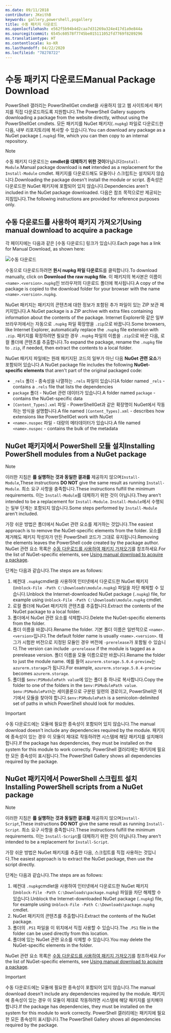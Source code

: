 ```yaml
---
ms.date: 09/11/2018
contributor: JKeithB
keywords: gallery,powershell,psgallery
title: 수동 패키지 다운로드
ms.openlocfilehash: e562f5b94b4d2caa7d31269a324e417d1a9e844a
ms.sourcegitcommit: 6545c60578f7745be015111052fd7769f8289296
ms.translationtype: HT
ms.contentlocale: ko-KR
ms.lasthandoff: 04/22/2020
ms.locfileid: "78278722"
---
```

# <a name="manual-package-download"></a><span data-ttu-id="e4dfb-103">수동 패키지 다운로드</span><span class="sxs-lookup"><span data-stu-id="e4dfb-103">Manual Package Download</span></span>

<span data-ttu-id="e4dfb-104">PowerShell 갤러리는 PowerShellGet cmdlet을 사용하지 않고 웹 사이트에서 패키지를 직접 다운로드하도록 지원합니다.</span><span class="sxs-lookup"><span data-stu-id="e4dfb-104">The PowerShell Gallery supports downloading a package from the website directly, without using the PowerShellGet cmdlets.</span></span> <span data-ttu-id="e4dfb-105">모든 패키지를 NuGet 패키지(`.nupkg`) 파일로 다운로드한 다음, 내부 리포지토리에 복사할 수 있습니다.</span><span class="sxs-lookup"><span data-stu-id="e4dfb-105">You can download any package as a NuGet package (`.nupkg`) file, which you can then copy to an internal repository.</span></span>

> [!NOTE]
> <span data-ttu-id="e4dfb-106">수동 패키지 다운로드는 **cmdlet을 대체하기 위한 것이**아닙니다`Install-Module`.</span><span class="sxs-lookup"><span data-stu-id="e4dfb-106">Manual package download is **not** intended as a replacement for the `Install-Module` cmdlet.</span></span>
> <span data-ttu-id="e4dfb-107">패키지를 다운로드해도 모듈이나 스크립트는 설치되지 않습니다.</span><span class="sxs-lookup"><span data-stu-id="e4dfb-107">Downloading the package doesn't install the module or script.</span></span> <span data-ttu-id="e4dfb-108">종속성은 다운로드한 NuGet 패키지에 포함되어 있지 않습니다.</span><span class="sxs-lookup"><span data-stu-id="e4dfb-108">Dependencies aren't included in the NuGet package downloaded.</span></span> <span data-ttu-id="e4dfb-109">다음은 참조 목적으로만 제공되는 지침입니다.</span><span class="sxs-lookup"><span data-stu-id="e4dfb-109">The following instructions are provided for reference purposes only.</span></span>

## <a name="using-manual-download-to-acquire-a-package"></a><span data-ttu-id="e4dfb-110">수동 다운로드를 사용하여 패키지 가져오기</span><span class="sxs-lookup"><span data-stu-id="e4dfb-110">Using manual download to acquire a package</span></span>

<span data-ttu-id="e4dfb-111">각 페이지에는 다음과 같은 [수동 다운로드] 링크가 있습니다.</span><span class="sxs-lookup"><span data-stu-id="e4dfb-111">Each page has a link for Manual Download, as shown here:</span></span>

![수동 다운로드](media/manual-download/packagedisplaypagewithpseditions.png)

<span data-ttu-id="e4dfb-113">수동으로 다운로드하려면 **원시 nupkg 파일 다운로드**를 클릭합니다.</span><span class="sxs-lookup"><span data-stu-id="e4dfb-113">To download manually, click on **Download the raw nupkg file**.</span></span> <span data-ttu-id="e4dfb-114">이 패키지의 복사본은 이름이 `<name>.<version>.nupkg`인 브라우저의 다운로드 폴더에 복사됩니다.</span><span class="sxs-lookup"><span data-stu-id="e4dfb-114">A copy of the package is copied to the download folder for your browser with the name `<name>.<version>.nupkg`.</span></span>

<span data-ttu-id="e4dfb-115">NuGet 패키지는 패키지의 콘텐츠에 대한 정보가 포함된 추가 파일이 있는 ZIP 보관 패키지입니다.</span><span class="sxs-lookup"><span data-stu-id="e4dfb-115">A NuGet package is a ZIP archive with extra files containing information about the contents of the package.</span></span> <span data-ttu-id="e4dfb-116">Internet Explorer와 같은 일부 브라우저에서는 자동으로 `.nupkg` 파일 확장명을 `.zip`으로 바꿉니다.</span><span class="sxs-lookup"><span data-stu-id="e4dfb-116">Some browsers, like Internet Explorer, automatically replace the `.nupkg` file extension with `.zip`.</span></span> <span data-ttu-id="e4dfb-117">패키지를 확장하려면 필요한 경우 `.nupkg` 파일의 이름을 `.zip`으로 바꾼 다음, 로컬 폴더에 콘텐츠를 추출합니다.</span><span class="sxs-lookup"><span data-stu-id="e4dfb-117">To expand the package, rename the `.nupkg` file to `.zip`, if needed, then extract the contents to a local folder.</span></span>

<span data-ttu-id="e4dfb-118">NuGet 패키지 파일에는 원래 패키지된 코드의 일부가 아닌 다음 **NuGet 관련 요소**가 포함되어 있습니다.</span><span class="sxs-lookup"><span data-stu-id="e4dfb-118">A NuGet package file includes the following **NuGet-specific elements** that aren't part of the original packaged code:</span></span>

- <span data-ttu-id="e4dfb-119">`_rels` 폴더 - 종속성을 나열하는 `.rels` 파일이 있습니다</span><span class="sxs-lookup"><span data-stu-id="e4dfb-119">A folder named `_rels` - contains a `.rels` file that lists the dependencies</span></span>
- <span data-ttu-id="e4dfb-120">`package` 폴더 - NuGet 관련 데이터가 있습니다.</span><span class="sxs-lookup"><span data-stu-id="e4dfb-120">A folder named `package` - contains the NuGet-specific data</span></span>
- <span data-ttu-id="e4dfb-121">`[Content_Types].xml` 파일 - PowerShellGet과 같은 확장명이 NuGet에서 작동하는 방식을 설명합니다.</span><span class="sxs-lookup"><span data-stu-id="e4dfb-121">A file named `[Content_Types].xml` - describes how extensions like PowerShellGet work with NuGet</span></span>
- <span data-ttu-id="e4dfb-122">`<name>.nuspec` 파일 - 대량의 메타데이터가 있습니다.</span><span class="sxs-lookup"><span data-stu-id="e4dfb-122">A file named `<name>.nuspec` - contains the bulk of the metadata</span></span>

## <a name="installing-powershell-modules-from-a-nuget-package"></a><span data-ttu-id="e4dfb-123">NuGet 패키지에서 PowerShell 모듈 설치</span><span class="sxs-lookup"><span data-stu-id="e4dfb-123">Installing PowerShell modules from a NuGet package</span></span>

> [!NOTE]
> <span data-ttu-id="e4dfb-124">이러한 지침은 **를 실행하는 것과 동일한 결과를** 제공하지 않으며`Install-Module`,</span><span class="sxs-lookup"><span data-stu-id="e4dfb-124">These instructions **DO NOT** give the same result as running `Install-Module`.</span></span> <span data-ttu-id="e4dfb-125">최소 요구 사항을 충족합니다.</span><span class="sxs-lookup"><span data-stu-id="e4dfb-125">These instructions fulfill the minimum requirements.</span></span> <span data-ttu-id="e4dfb-126">이는 `Install-Module`를 대체하기 위한 것이 아닙니다.</span><span class="sxs-lookup"><span data-stu-id="e4dfb-126">They aren't intended to be a replacement for `Install-Module`.</span></span>
> <span data-ttu-id="e4dfb-127">`Install-Module`에서 수행되는 일부 단계는 포함되지 않습니다.</span><span class="sxs-lookup"><span data-stu-id="e4dfb-127">Some steps performed by `Install-Module` aren't included.</span></span>

<span data-ttu-id="e4dfb-128">가장 쉬운 방법은 폴더에서 NuGet 관련 요소를 제거하는 것입니다.</span><span class="sxs-lookup"><span data-stu-id="e4dfb-128">The easiest approach is to remove the NuGet-specific elements from the folder.</span></span> <span data-ttu-id="e4dfb-129">요소를 제거해도 패키지 작성자가 만든 PowerShell 코드가 그대로 유지됩니다.</span><span class="sxs-lookup"><span data-stu-id="e4dfb-129">Removing the elements leaves the PowerShell code created by the package author.</span></span>
<span data-ttu-id="e4dfb-130">NuGet 관련 요소 목록은 [수동 다운로드를 사용하여 패키지 가져오기](#using-manual-download-to-acquire-a-package)를 참조하세요.</span><span class="sxs-lookup"><span data-stu-id="e4dfb-130">For the list of NuGet-specific elements, see [Using manual download to acquire a package](#using-manual-download-to-acquire-a-package).</span></span>

<span data-ttu-id="e4dfb-131">단계는 다음과 같습니다.</span><span class="sxs-lookup"><span data-stu-id="e4dfb-131">The steps are as follows:</span></span>

1. <span data-ttu-id="e4dfb-132">예컨대 `.nupkg`cmdlet을 사용하여 인터넷에서 다운로드한 NuGet 패키지(`Unblock-File -Path C:\Downloads\module.nupkg`) 파일을 차단 해제할 수 있습니다.</span><span class="sxs-lookup"><span data-stu-id="e4dfb-132">Unblock the Internet-downloaded NuGet package (`.nupkg`) file, for example using `Unblock-File -Path C:\Downloads\module.nupkg` cmdlet.</span></span>
2. <span data-ttu-id="e4dfb-133">로컬 폴더에 NuGet 패키지의 콘텐츠를 추출합니다.</span><span class="sxs-lookup"><span data-stu-id="e4dfb-133">Extract the contents of the NuGet package to a local folder.</span></span>
2. <span data-ttu-id="e4dfb-134">폴더에서 NuGet 관련 요소를 삭제합니다.</span><span class="sxs-lookup"><span data-stu-id="e4dfb-134">Delete the NuGet-specific elements from the folder.</span></span>
3. <span data-ttu-id="e4dfb-135">폴더 이름을 바꿉니다.</span><span class="sxs-lookup"><span data-stu-id="e4dfb-135">Rename the folder.</span></span> <span data-ttu-id="e4dfb-136">기본 폴더 이름은 일반적으로 `<name>.<version>`입니다.</span><span class="sxs-lookup"><span data-stu-id="e4dfb-136">The default folder name is usually `<name>.<version>`.</span></span> <span data-ttu-id="e4dfb-137">태그가 시험판 버전으로 지정된 모듈인 경우 버전에 `-prerelease`가 포함될 수 있습니다.</span><span class="sxs-lookup"><span data-stu-id="e4dfb-137">The version can include `-prerelease` if the module is tagged as a prerelease version.</span></span> <span data-ttu-id="e4dfb-138">폴더 이름을 모듈 이름으로만 바꿉니다.</span><span class="sxs-lookup"><span data-stu-id="e4dfb-138">Rename the folder to just the module name.</span></span> <span data-ttu-id="e4dfb-139">예를 들어 `azurerm.storage.5.0.4-preview`는 `azurerm.storage`가 됩니다.</span><span class="sxs-lookup"><span data-stu-id="e4dfb-139">For example, `azurerm.storage.5.0.4-preview` becomes `azurerm.storage`.</span></span>
4. <span data-ttu-id="e4dfb-140">폴더를 `$env:PSModulePath value`에 있는 폴더 중 하나로 복사합니다.</span><span class="sxs-lookup"><span data-stu-id="e4dfb-140">Copy the folder to one of the folders in the `$env:PSModulePath value`.</span></span> <span data-ttu-id="e4dfb-141">`$env:PSModulePath`는 세미콜론으로 구분된 일련의 경로이고, PowerShell은 여기에서 모듈을 찾아야 합니다.</span><span class="sxs-lookup"><span data-stu-id="e4dfb-141">`$env:PSModulePath` is a semicolon-delimited set of paths in which PowerShell should look for modules.</span></span>

> [!IMPORTANT]
> <span data-ttu-id="e4dfb-142">수동 다운로드에는 모듈에 필요한 종속성이 포함되어 있지 않습니다.</span><span class="sxs-lookup"><span data-stu-id="e4dfb-142">The manual download doesn't include any dependencies required by the module.</span></span> <span data-ttu-id="e4dfb-143">패키지에 종속성이 있는 경우 이 모듈이 제대로 작동하려면 시스템에 해당 패키지를 설치해야 합니다.</span><span class="sxs-lookup"><span data-stu-id="e4dfb-143">If the package has dependencies, they must be installed on the system for this module to work correctly.</span></span> <span data-ttu-id="e4dfb-144">PowerShell 갤러리에는 패키지에 필요한 모든 종속성이 표시됩니다.</span><span class="sxs-lookup"><span data-stu-id="e4dfb-144">The PowerShell Gallery shows all dependencies required by the package.</span></span>

## <a name="installing-powershell-scripts-from-a-nuget-package"></a><span data-ttu-id="e4dfb-145">NuGet 패키지에서 PowerShell 스크립트 설치</span><span class="sxs-lookup"><span data-stu-id="e4dfb-145">Installing PowerShell scripts from a NuGet package</span></span>

> [!NOTE]
> <span data-ttu-id="e4dfb-146">이러한 지침은 **를 실행하는 것과 동일한 결과를** 제공하지 않으며`Install-Script`,</span><span class="sxs-lookup"><span data-stu-id="e4dfb-146">These instructions **DO NOT** give the same result as running `Install-Script`.</span></span> <span data-ttu-id="e4dfb-147">최소 요구 사항을 충족합니다.</span><span class="sxs-lookup"><span data-stu-id="e4dfb-147">These instructions fulfill the minimum requirements.</span></span> <span data-ttu-id="e4dfb-148">이는 `Install-Script`를 대체하기 위한 것이 아닙니다.</span><span class="sxs-lookup"><span data-stu-id="e4dfb-148">They aren't intended to be a replacement for `Install-Script`.</span></span>

<span data-ttu-id="e4dfb-149">가장 쉬운 방법은 NuGet 패키지를 추출한 다음, 스크립트를 직접 사용하는 것입니다.</span><span class="sxs-lookup"><span data-stu-id="e4dfb-149">The easiest approach is to extract the NuGet package, then use the script directly.</span></span>

<span data-ttu-id="e4dfb-150">단계는 다음과 같습니다.</span><span class="sxs-lookup"><span data-stu-id="e4dfb-150">The steps are as follows:</span></span>

1. <span data-ttu-id="e4dfb-151">예컨대 `.nupkg`cmdlet을 사용하여 인터넷에서 다운로드한 NuGet 패키지(`Unblock-File -Path C:\Downloads\package.nupkg`) 파일을 차단 해제할 수 있습니다.</span><span class="sxs-lookup"><span data-stu-id="e4dfb-151">Unblock the Internet-downloaded NuGet package (`.nupkg`) file, for example using `Unblock-File -Path C:\Downloads\package.nupkg` cmdlet.</span></span>
2. <span data-ttu-id="e4dfb-152">NuGet 패키지의 콘텐츠를 추출합니다.</span><span class="sxs-lookup"><span data-stu-id="e4dfb-152">Extract the contents of the NuGet package.</span></span>
2. <span data-ttu-id="e4dfb-153">폴더의 `.PS1` 파일을 이 위치에서 직접 사용할 수 있습니다.</span><span class="sxs-lookup"><span data-stu-id="e4dfb-153">The `.PS1` file in the folder can be used directly from this location.</span></span>
3. <span data-ttu-id="e4dfb-154">폴더에 있는 NuGet 관련 요소를 삭제할 수 있습니다.</span><span class="sxs-lookup"><span data-stu-id="e4dfb-154">You may delete the NuGet-specific elements in the folder.</span></span>

<span data-ttu-id="e4dfb-155">NuGet 관련 요소 목록은 [수동 다운로드를 사용하여 패키지 가져오기](#using-manual-download-to-acquire-a-package)를 참조하세요.</span><span class="sxs-lookup"><span data-stu-id="e4dfb-155">For the list of NuGet-specific elements, see [Using manual download to acquire a package](#using-manual-download-to-acquire-a-package).</span></span>

> [!IMPORTANT]
> <span data-ttu-id="e4dfb-156">수동 다운로드에는 모듈에 필요한 종속성이 포함되어 있지 않습니다.</span><span class="sxs-lookup"><span data-stu-id="e4dfb-156">The manual download doesn't include any dependencies required by the module.</span></span> <span data-ttu-id="e4dfb-157">패키지에 종속성이 있는 경우 이 모듈이 제대로 작동하려면 시스템에 해당 패키지를 설치해야 합니다.</span><span class="sxs-lookup"><span data-stu-id="e4dfb-157">If the package has dependencies, they must be installed on the system for this module to work correctly.</span></span> <span data-ttu-id="e4dfb-158">PowerShell 갤러리에는 패키지에 필요한 모든 종속성이 표시됩니다.</span><span class="sxs-lookup"><span data-stu-id="e4dfb-158">The PowerShell Gallery shows all dependencies required by the package.</span></span>
